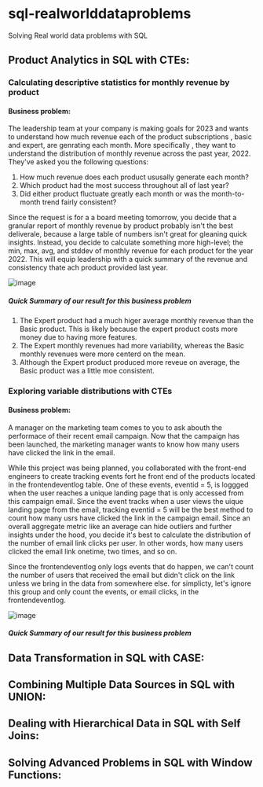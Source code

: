 # sql-realworlddataproblems
Solving Real world data problems with SQL


## Product Analytics in SQL with CTEs:

### Calculating descriptive statistics for monthly revenue by product

#### Business problem:

The leadership team at your company is making goals for 2023 and wants to understand how much revenue each of the product subscriptions , basic and expert, are genrating each month. 
More specifically , they want to understand the distribution of monthly revenue across the past year, 2022.
They've asked you the following questions:
1. How much revenue does each product ususally generate each month?
2. Which product had the most success throughout all of last year?
3. Did either product fluctuate greatly each month or was the month-to-month trend fairly consistent?

Since the request is for a a board meeting tomorrow, you decide that a granular report of monthly revenue by product probably isn't the best deliverale, because a large table of numbers isn't great
for gleaning quick insights. Instead, you decide to calculate something more high-level; the min, max, avg, and stddev of monthly revenue for each product for the year 2022. 
This will equip leadership with a quick summary of the revenue and consistency thate ach product provided last year.

![image](https://github.com/yogi-88/sql-realworlddataproblems/assets/116275181/23be11a2-1626-4907-a042-b10e2f7a8eee)

##### Quick Summary of our result for this business problem 
1. The Expert product had a much higer average monthly revenue than the Basic product. This is likely because the expert product costs more money
    due to having more features.
2. The Expert monthly revenues had more variability, whereas the Basic monthly revenues were more centerd on the mean.
3. Although the Expert product produced more reveue on average, the Basic product was a little moe consistent.

### Exploring variable distributions with CTEs

#### Business problem:

A manager on the marketing team comes to you to ask abouth the performace of their recent email campaign. Now that the campaign has been launched,
the marketing manager wants to know how many users have clicked the link in the email.

While this project was being planned, you collaborated with the front-end engineers to create tracking events fort he front end of the products located in the frontendeventlog table. One of these events, eventid = 5, is loggged when the user reaches a unique landing page that is only accessed from this campaign email. Since the event tracks when a user views the uique landing page from the email, tracking eventid = 5 will be the best method to count how many usrs have clicked
the link in the campaign email.
Since an overall aggregate metric like an average can hide outliers and further insights under the hood, you decide it's best to calculate the distribution of the 
number of email link clicks per user. In other words, how many users clicked the email link onetime, two times, and so on.

Since the frontendeventlog only logs events that do happen, we can't count the number of users that received the email but didn't click on the link unless we 
bring in the data from somewhere else. for simplicty, let's ignore this group and only count the events, or email clicks, in the frontendeventlog.


![image](https://github.com/yogi-88/sql-realworlddataproblems/assets/116275181/e67227b0-c204-4dc5-a774-623a74af1bcf)

##### Quick Summary of our result for this business problem 



## Data Transformation in SQL with CASE:

## Combining Multiple Data Sources in SQL with UNION:

## Dealing with Hierarchical Data in SQL with Self Joins:

## Solving Advanced Problems in SQL with Window Functions:
